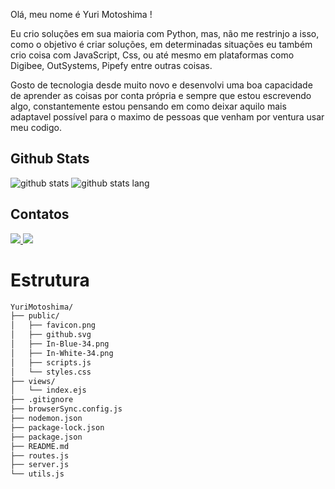 Olá, meu nome é Yuri Motoshima !

Eu crio soluções em sua maioria com Python, mas, não me restrinjo a isso, como o objetivo é criar soluções, em determinadas situações eu também crio coisa com JavaScript, Css, ou até mesmo em plataformas como Digibee, OutSystems, Pipefy entre outras coisas. 

Gosto de tecnologia desde muito novo e desenvolvi uma boa capacidade de aprender as coisas por conta própria e sempre que estou escrevendo algo, constantemente estou pensando em como deixar aquilo mais adaptavel possível para o maximo de pessoas que venham por ventura usar meu codigo.

## Github Stats
![github stats](https://github-readme-stats.vercel.app/api?username=YuriMotoshima&show_icons=true&theme=highcontrast&hide_border=true&layout=compact)
![github stats lang](https://github-readme-stats.vercel.app/api/top-langs/?username=YuriMotoshima&layout=compact&theme=highcontrast&hide_border=true)


## Contatos
<a href="https://www.linkedin.com/in/yuri-r-motoshima/" target="_blank">
  <img src="https://img.shields.io/badge/linkedin-%230077B5.svg?&style=for-the-badge&logo=linkedin&logoColor=white" />
</a>
<a href="mailto:yurimotoshima@gmail.com" target="_blank">
  <img src="https://img.shields.io/badge/gmail-D14836.svg?&style=for-the-badge&logo=gmail&logoColor=white" />
</a>


# Estrutura

```sh
YuriMotoshima/
├── public/
│   ├── favicon.png
│   ├── github.svg
│   ├── In-Blue-34.png
│   ├── In-White-34.png
│   ├── scripts.js
│   └── styles.css
├── views/
│   └── index.ejs
├── .gitignore
├── browserSync.config.js
├── nodemon.json
├── package-lock.json
├── package.json
├── README.md
├── routes.js
├── server.js
└── utils.js

```